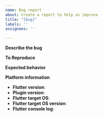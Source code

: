 ```yaml
---
name: Bug report
about: Create a report to help us improve
title: "[bug]"
labels: ''
assignees: ''

---
```


**Describe the bug**

**To Reproduce**

**Expected behavior**

**Platform information**

* **Flutter version**: <!--  flutter doctor -v -->
* **Plugin version**:
* **Flutter target OS**: <!--  Android/iOS/Windows/Mac/Web [real device/simulator] -->
* **Flutter target OS version**:
* **Flutter console log**: <!-- optional -->
